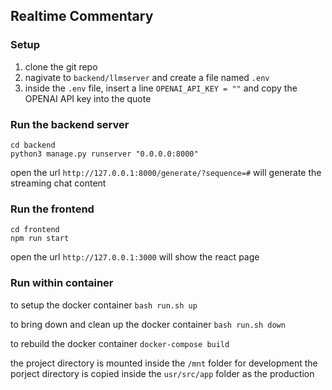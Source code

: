 ## Realtime Commentary

### Setup
1. clone the git repo
2. nagivate to `backend/llmserver` and create a file named `.env`
3. inside the `.env` file, insert a line `OPENAI_API_KEY = ""` and copy the OPENAI API key into the quote

### Run the backend server
```
cd backend
python3 manage.py runserver "0.0.0.0:8000"
```

open the url `http://127.0.0.1:8000/generate/?sequence=#` will generate the streaming chat content

### Run the frontend
```
cd frontend
npm run start
```

open the url `http://127.0.0.1:3000` will show the react page

### Run within container
to setup the docker container
`bash run.sh up`

to bring down and clean up the docker container
`bash run.sh down`

to rebuild the docker container
`docker-compose build`

the project directory is mounted inside the `/mnt` folder for development
the porject directory is copied inside the `usr/src/app` folder as the production